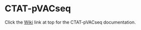 # CTAT-pVACseq




Click the [Wiki](https://github.com/broadinstitute/CTAT-pVACseq/wiki) link at top for the CTAT-pVACseq documentation.
